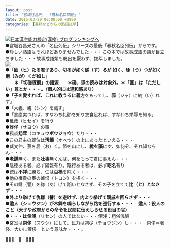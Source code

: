 ```yaml
---
layout: post
title: "宮城谷昌光　　「春秋名臣列伝」"
date: 2015-03-20 00:00:00 +0900
categories: [書籍などからの熟語抜萃]
---
```


[![](/syuusyuu9701/assets/images/宮城谷昌光-「春秋名臣列伝」-br_c_3028_1.gif)](http://blog.with2.net/link.php?1659096:3028 "日本漢字能力検定(漢検) ブログランキングへ")[日本漢字能力検定(漢検) ブログランキングへ](http://blog.with2.net/link.php?1659096:3028)  
●宮城谷昌光さんの「名臣列伝」シリーズの最後「春秋名臣列伝」からです。  
●珍しい熟語はそれほどありませんでした・・・この本では故事成語の類が目立ちました・・・故事成語類も既出を厭わず、抜萃しました。  
![](/syuusyuu9701/assets/images/宮城谷昌光-「春秋名臣列伝」-0363c15d2a3312106185fd08438cdbd4.png)  
●「**匪（ヒ）**たる君子あり、切るが如く磋（す）るが 如く、琢（う）つが如く磨（みが）くが如し」  
　　＊「切磋琢磨」の語源　　＊磋、琢の読みは対象外。＊「匪」は「ただしい」意とか・・・。（個人的には違和感あり）  
●「子を愛すれば、これに教うるに**義方**をもってし、**邪**（ジャ）に納（い）れず」  
●「大義、親（シン）を滅す」  
●「倉廩実つれば、すなわち礼節を知り衣食足れば、すなわち栄辱を知る」  
●秕政（ヒセイ）を行う  
●**詐佯**（サヨウ）の策  
●狐裘**尨茸**（コキュウ**ボウジョウ**）たり・・・  
●この君主の即位は**汚衊**（オベツ）の上にあったといえる・・・  
●臧文仲、蔡を居（お）く。節を山にし、**梲を藻にす**、如何ぞ、それ知ならん・・・  
●**老謀**無く、また**壮事**無くんば、何をもって君に事えん・・・  
●陰徳ある者、必ず陽報有り。陰行ある者は、必ず**昭名**有り  
●徳は**不祥**に勝ち、仁は**百禍**を除く・・・  
●他の権貴の臣の嫉恨（トコン）を招く・・・  
●その讎（讐）を称（あ）げて諂いとなさず、その子を立てて**比（ヒ）**となさず・・・  
●外より挙げて**仇讎（讐）**を避けず、内より挙げて親戚を回らさず・・・  
●**遒人**（シュウジン）が木鐸を鳴らしながら路を巡行する・・・　遒人：役人のこと（天子や政府からの命令を民間に伝えしらせる役目の官）  
●・・・は**俚浅**（リセン）の人ではない・・・俚浅：粗俗浅陋  
●宮室は**崇侈**（スウシ）にして、民力は凋尽（チョウジン）し・・・　崇侈＝奢侈、大いに奢侈　という意味か・・・。  
  
👋👋👋　🐑　👋👋👋  
  
  